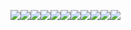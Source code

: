 ![](https://res.chinacath.cn/web/images/2022/12/01/1669859646260.jpg)![](https://res.chinacath.cn/web/images/2022/12/01/1669859842523.jpg)![](https://res.chinacath.cn/web/images/2022/12/01/1669860202482.jpg)![](https://res.chinacath.cn/web/images/2022/12/01/1669860257212.jpg)![](https://res.chinacath.cn/web/images/2022/12/01/1669860289129.jpg)![](https://res.chinacath.cn/web/images/2022/12/01/1669860316909.jpg)![](https://res.chinacath.cn/web/images/2022/12/01/1669860340030.jpg)![](https://res.chinacath.cn/web/images/2022/12/01/1669860366198.jpg)![](https://res.chinacath.cn/web/images/2022/12/01/1669860379773.jpg)![](https://res.chinacath.cn/web/images/2022/12/01/1669860398359.jpg)![](https://res.chinacath.cn/web/images/2022/12/01/1669860416030.jpg)